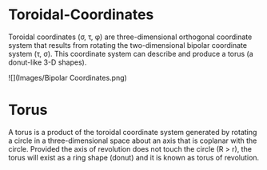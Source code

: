 # Toroidal-Coordinates
Toroidal coordinates (σ, τ, φ) are three-dimensional orthogonal coordinate system that results from rotating the two-dimensional bipolar coordinate system (τ, σ). This coordinate system can describe and produce a torus (a donut-like 3-D shapes).

![](Images/Bipolar Coordinates.png)

# Torus
A torus is a product of the toroidal coordinate system generated by rotating a circle in a three-dimensional space about an axis that is coplanar with the circle. Provided the axis of revolution does not touch the circle (R > r), the torus will exist as a ring shape (donut) and it is known as torus of revolution.


